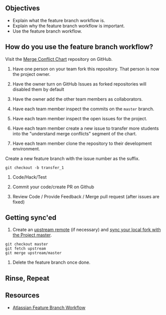 ## Objectives


- Explain what the feature branch workflow is.
- Explain why the feature branch workflow is important.
- Use the feature branch workflow.

## How do you use the feature branch workflow?

Visit the [Merge Conflict Chart](https://github.com/gSchool/merge_conflict_chart.git) repository on GitHub.

1. Have one person on your team fork this repository. That person is now the project owner.

1. Have the owner turn on GitHub Issues as forked repositories will disabled them by default

1. Have the owner add the other team members as collaborators.

1. Have each team member inspect the commits on the `master` branch.

1. Have each team member inspect the open issues for the project.

1. Have each team member create a new issue to transfer more students into the "understand merge conflicts" segment of the chart.

1. Have each team member clone the repository to their development environment.

Create a new feature branch with the issue number as the suffix.

```shell
git checkout -b transfer_1
```

1. Code/Hack/Test

1. Commit your code/create PR on Github

1. Review Code / Provide Feedback / Merge pull request (after issues are fixed)

## Getting sync'ed

1. Create an [upstream remote](https://help.github.com/articles/configuring-a-remote-for-a-fork/) (if necessary) and [sync your local fork with the Project master](https://help.github.com/articles/syncing-a-fork/).

```shell
git checkout master
git fetch upstream
git merge upstream/master
```

1. Delete the feature branch once done.

## Rinse, Repeat

## Resources

- [Atlassian Feature Branch Workflow](https://www.atlassian.com/git/tutorials/comparing-workflows/feature-branch-workflow)
